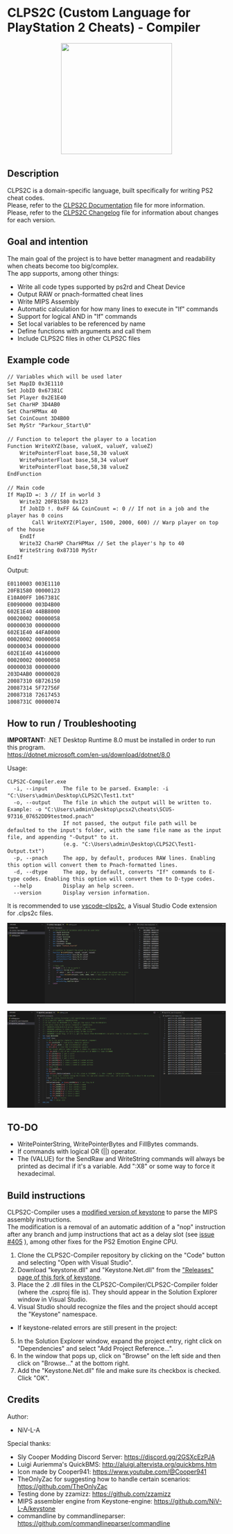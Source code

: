 # CLPS2C (Custom Language for PlayStation 2 Cheats) - Compiler
<p align="center">
  <img width="256" height="256" src="CLPS2C-Compiler/256x256.ico">
</p>

## Description
CLPS2C is a domain-specific language, built specifically for writing PS2 cheat codes. <br>
Please, refer to the [CLPS2C Documentation](/CLPS2C-Documentation.txt) file for more information. <br>
Please, refer to the [CLPS2C Changelog](/CLPS2C-Changelog.txt) file for information about changes for each version.

## Goal and intention
The main goal of the project is to have better managment and readability when cheats become too big/complex.<br>
The app supports, among other things:
- Write all code types supported by ps2rd and Cheat Device
- Output RAW or pnach-formatted cheat lines
- Write MIPS Assembly
- Automatic calculation for how many lines to execute in "If" commands
- Support for logical AND in "If" commands
- Set local variables to be referenced by name
- Define functions with arguments and call them
- Include CLPS2C files in other CLPS2C files

## Example code
```
// Variables which will be used later
Set MapID 0x3E1110
Set JobID 0x67381C
Set Player 0x2E1E40
Set CharHP 3D4AB0
Set CharHPMax 40
Set CoinCount 3D4B00
Set MyStr "Parkour_Start\0"

// Function to teleport the player to a location
Function WriteXYZ(base, valueX, valueY, valueZ)
    WritePointerFloat base,58,30 valueX
    WritePointerFloat base,58,34 valueY
    WritePointerFloat base,58,38 valueZ
EndFunction

// Main code
If MapID =: 3 // If in world 3
    Write32 20FB1580 0x123
    If JobID !. 0xFF && CoinCount =: 0 // If not in a job and the player has 0 coins
        Call WriteXYZ(Player, 1500, 2000, 600) // Warp player on top of the house
    EndIf
    Write32 CharHP CharHPMax // Set the player's hp to 40
    WriteString 0x87310 MyStr
EndIf
```
Output:
```
E0110003 003E1110
20FB1580 00000123
E10A00FF 1067381C
E0090000 003D4B00
602E1E40 44BB8000
00020002 00000058
00000030 00000000
602E1E40 44FA0000
00020002 00000058
00000034 00000000
602E1E40 44160000
00020002 00000058
00000038 00000000
203D4AB0 00000028
20087310 6B726150
20087314 5F72756F
20087318 72617453
1008731C 00000074
```

## How to run / Troubleshooting
**IMPORTANT:** .NET Desktop Runtime 8.0 must be installed in order to run this program.<br>
https://dotnet.microsoft.com/en-us/download/dotnet/8.0

Usage:
```
CLPS2C-Compiler.exe
  -i, --input     The file to be parsed. Example: -i "C:\Users\admin\Desktop\CLPS2C\Test1.txt"
  -o, --output    The file in which the output will be written to. Example: -o "C:\Users\admin\Desktop\pcsx2\cheats\SCUS-97316_07652DD9testmod.pnach"
                  If not passed, the output file path will be defaulted to the input's folder, with the same file name as the input file, and appending "-Output" to it.
                  (e.g. "C:\Users\admin\Desktop\CLPS2C\Test1-Output.txt")
  -p, --pnach     The app, by default, produces RAW lines. Enabling this option will convert them to Pnach-formatted lines.
  -d, --dtype     The app, by default, converts "If" commands to E-type codes. Enabling this option will convert them to D-type codes.
  --help          Display an help screen.
  --version       Display version information.
```

It is recommended to use [vscode-clps2c](https://github.com/NiV-L-A/vscode-clps2c), a Visual Studio Code extension for .clps2c files.
<p align="center">
  <img src="https://raw.githubusercontent.com/NiV-L-A/vscode-CLPS2C/master/Image1.png">
</p>
<p align="center">
  <img src="https://raw.githubusercontent.com/NiV-L-A/vscode-CLPS2C/master/Image2.png">
</p>

## TO-DO
- WritePointerString, WritePointerBytes and FillBytes commands.
- If commands with logical OR (||) operator.
- The (VALUE) for the SendRaw and WriteString commands will always be printed as decimal if it's a variable. Add ":X8" or some way to force it hexadecimal.

## Build instructions
CLPS2C-Compiler uses a [modified version of keystone](https://github.com/NiV-L-A/keystone) to parse the MIPS assembly instructions.<br>
The modification is a removal of an automatic addition of a "nop" instruction after any branch and jump instructions that act as a delay slot (see [issue #405](https://github.com/keystone-engine/keystone/issues/405) ), among other fixes for the PS2 Emotion Engine CPU.
1. Clone the CLPS2C-Compiler repository by clicking on the "Code" button and selecting "Open with Visual Studio".
2. Download "keystone.dll" and "Keystone.Net.dll" from the ["Releases" page of this fork of keystone](https://github.com/NiV-L-A/keystone/releases).
3. Place the 2 .dll files in the CLPS2C-Compiler/CLPS2C-Compiler folder (where the .csproj file is). They should appear in the Solution Explorer window in Visual Studio.
4. Visual Studio should recognize the files and the project should accept the "Keystone" namespace.
- If keystone-related errors are still present in the project:
5. In the Solution Explorer window, expand the project entry, right click on "Dependencies" and select "Add Project Reference...".
6. In the window that pops up, click on "Browse" on the left side and then click on "Browse..." at the bottom right.
7. Add the "Keystone.Net.dll" file and make sure its checkbox is checked. Click "OK".

## Credits
Author:
- NiV-L-A

Special thanks:
- Sly Cooper Modding Discord Server: https://discord.gg/2GSXcEzPJA
- Luigi Auriemma's QuickBMS: http://aluigi.altervista.org/quickbms.htm
- Icon made by Cooper941: https://www.youtube.com/@Cooper941
- TheOnlyZac for suggesting how to handle certain scenarios: https://github.com/TheOnlyZac
- Testing done by zzamizz: https://github.com/zzamizz
- MIPS assembler engine from Keystone-engine: https://github.com/NiV-L-A/keystone
- commandline by commandlineparser: https://github.com/commandlineparser/commandline